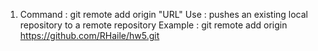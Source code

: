 1. Command : git remote add origin "URL"
   Use : pushes an existing local repository to a remote repository
   Example : git remote add origin https://github.com/RHaile/hw5.git
